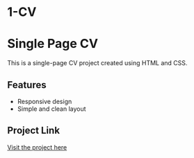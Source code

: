 # 1-CV
# Single Page CV

This is a single-page CV project created using HTML and CSS.

## Features
- Responsive design
- Simple and clean layout

## Project Link
[Visit the project here](https://github.com/abdo-el7nfy/1-CV)
